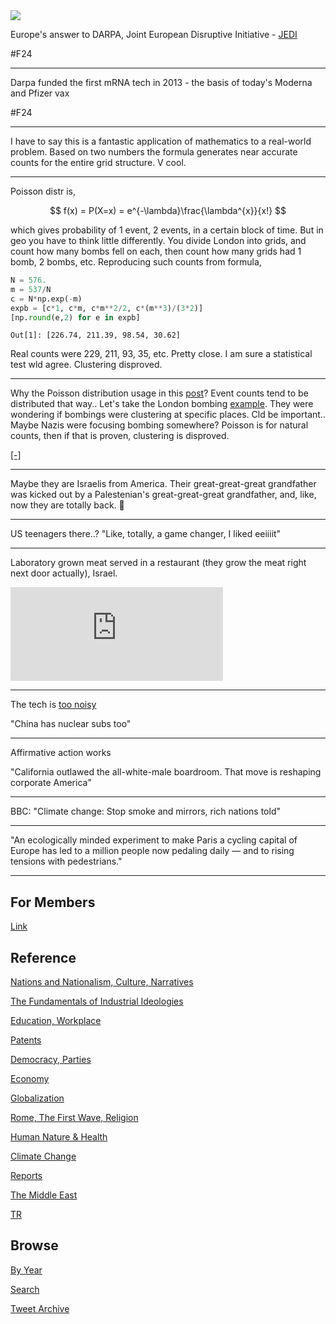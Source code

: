 <img src="https://drive.google.com/uc?export=view&id=1B2wf9R7AMH1d7Vw6e2mucLbIQ5NSjir7"/>


Europe's answer to DARPA, Joint European Disruptive Initiative -
[JEDI](https://www.jedi.foundation/)

\#F24

---

Darpa funded the first mRNA tech in 2013 - the basis of today's
Moderna and Pfizer vax

\#F24

---

I have to say this is a fantastic application of mathematics to a
real-world problem. Based on two numbers the formula generates
near accurate counts for the entire grid structure. V cool.

---

Poisson distr is,

$$ f(x) = P(X=x) = e^{-\lambda}\frac{\lambda^{x}}{x!} $$

which gives probability of 1 event, 2 events, in a certain block of
time. But in geo you have to think little differently. You divide
London into grids, and count how many bombs fell on each, then count
how many grids had 1 bomb, 2 bombs, etc. Reproducing such counts from
formula,

```python
N = 576.
m = 537/N
c = N*np.exp(-m)
expb = [c*1, c*m, c*m**2/2, c*(m**3)/(3*2)]
[np.round(e,2) for e in expb]
```

```text
Out[1]: [226.74, 211.39, 98.54, 30.62]
```

Real counts were 229, 211, 93, 35, etc. Pretty close. I am sure a
statistical test wld agree. Clustering disproved. 

---

Why the Poisson distribution usage in this [post](2021/08/bermuda.md)?
Event counts tend to be distributed that way.. Let's take the London
bombing [example](https://www.cambridge.org/core/journals/journal-of-the-institute-of-actuaries/article/abs/an-application-of-the-poisson-distribution/F75111847FDA534103BD4941BD96A78E).
They were wondering if bombings were clustering at specific places.
Cld be important.. Maybe Nazis were focusing bombing somewhere? Poisson
is for natural counts, then if that is proven, clustering is disproved.


[[-]]()

---

Maybe they are Israelis from America. Their great-great-great
grandfather was kicked out by a Palestenian's great-great-great
grandfather, and, like, now they are totally back. 🤣

---

US teenagers there..? "Like, totally, a game changer, I liked eeiiiit"

---

Laboratory grown meat served in a restaurant (they grow the meat right
next door actually), Israel.

<iframe width="340" src="https://www.youtube.com/embed/CzEDkMnJ5Bo?start=17" title="YouTube video player" frameborder="0" allow="accelerometer; autoplay; clipboard-write; encrypted-media; gyroscope; picture-in-picture" allowfullscreen></iframe>

---

The tech is [too noisy](2021/03/unrivaled-beckley.md#sub)

"China has nuclear subs too"

---

Affirmative action works

"California outlawed the all-white-male boardroom. That move is
reshaping corporate America"

---

BBC: "Climate change: Stop smoke and mirrors, rich nations told"

---

"An ecologically minded experiment to make Paris a cycling capital of
Europe has led to a million people now pedaling daily — and to rising
tensions with pedestrians."

---

## For Members

[Link](https://thirdwave-members.herokuapp.com)

## Reference

[Nations and Nationalism, Culture, Narratives](/2013/02/nations-and-nationalism.md)

[The Fundamentals of Industrial Ideologies](/2011/04/fundamentals-of-industrial-ideologies.md)

[Education, Workplace](2017/09/education-workplace.md)

[Patents](/2018/09/patents.md)

[Democracy, Parties](/2016/11/democracy.md)

[Economy](/2018/05/economy.md)

[Globalization](/2018/09/globalization.md)

[Rome, The First Wave, Religion](/2017/12/rome.md)

[Human Nature & Health](/2020/07/human-nature.md)

[Climate Change](/2018/12/climate.md)

[Reports](/2019/05/reports.md)

[The Middle East](/2019/07/middleeast.md)

[TR](../tr)

## Browse

[By Year](years.md)

[Search](search.html)

[Tweet Archive](/tweets/README.md)


